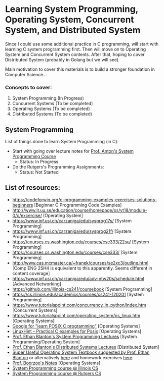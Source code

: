 # Learning System Programming, Operating System, Concurrent System, and Distributed System
Since I could use some additional practice in C programming, will start with learning C system programming first. Then will move on to Operating System and Concurrent System contents. After that, hoping to cover Distributed System (probably in Golang but we will see).   

Main motivation to cover this materials is to build a stronger foundation in Computer Science...   

### Concepts to cover: 
 1) System Programming (In Progress)   
 2) Concurrent Systems (To be completed)   
 3) Operating Systems (To be completed)   
 4) Distributed Systems (To be completed)   


## System Programming
List of things done to learn System Programming (in C):
<br>
- Start with going over lecture notes for [Prof. Anton's System Programming Course](https://www.inf.usi.ch/carzaniga/edu/sysprog21f/)
    - Status: In Progress
- Do the Rutgers's Programming Assignments:
    - Status: Not Started


## List of resources:

- https://codeforwin.org/c-programming-examples-exercises-solutions-beginners [Beginner C Programming Code Examples]
- http://www.it.uu.se/education/course/homepage/os/vt18/module-0/c/excercise/ [Operating System]
- https://www.inf.usi.ch/carzaniga/edu/sysprog17s/ [System Programming]
- https://www.inf.usi.ch/carzaniga/edu/sysprog21f/ [System Programming]
- https://courses.cs.washington.edu/courses/cse333/22su/ [System Programming]
- https://courses.cs.washington.edu/courses/cse333/ [System Programming]
- http://www.cas.mcmaster.ca/~franek/courses/se2xc3/outline.html [Comp ENG 2SH4 is equivalent to this apparently. Seems different in content coverage]
- https://www.inf.usi.ch/carzaniga/edu/adv-ntw20s/schedule.html [Advanced Networking]
- https://github.com/illinois-cs241/coursebook [System Programming]
- https://cs.illinois.edu/academics/courses/cs241-120201 [System Programming]
- https://www.tutorialspoint.com/concurrency_in_python/index.htm [Concurrent Systems]
- https://www.tutorialspoint.com/operating_system/os_linux.htm [Operating Systems]
- [Google for "learn POSIX C programming"](https://www.google.com/search?q=learn+posix+c+programming&sxsrf=ALiCzsbQ8Gvun7WRdh4vNpucHf5EK6IwnA%3A1668913306949&ei=mph5Y8DHOb6YptQPtY2fkAM&ved=0ahUKEwjA_MjG4rv7AhU-jIkEHbXGBzIQ4dUDCA8&uact=5&oq=learn+posix+c+programming&gs_lcp=Cgxnd3Mtd2l6LXNlcnAQAzIKCAAQRxDWBBCwAzIKCAAQRxDWBBCwAzIKCAAQRxDWBBCwAzIKCAAQRxDWBBCwAzIKCAAQRxDWBBCwAzIKCAAQRxDWBBCwAzIKCAAQRxDWBBCwAzIKCAAQRxDWBBCwA0oECEEYAEoECEYYAFAAWABggAZoAXABeACAAQCIAQCSAQCYAQDIAQjAAQE&sclient=gws-wiz-serp) [Operating Systems]   
- [LinuxHint - Practical C examples for Posix](https://www.youtube.com/watch?v=VXKKNxTYYWc) [Operating Systems]
- [Prof. Ethan Blanton's System Programming Lectures](https://cse.buffalo.edu/~eblanton/course/cse410-2018-2f/) [System Programming/Operating System]
- [Prof. Ethan Blanton's Distributed Systems Lectures](https://cse.buffalo.edu/~eblanton/course/cse586-2021-0s/) [Distributed System]
- [Super Useful Operating System Textbook suggested by Prof. Ethan Blanton](./resources/operating_systems_three_easy_pieces.pdf) or alternatively [here](https://pages.cs.wisc.edu/~remzi/OSTEP/) and homework exercises [here](https://pages.cs.wisc.edu/~remzi/OSTEP/Homework/homework.html)
- [Prof. Boorzoo's Notes](http://www.cse.msu.edu/~borzoo/teaching/) [Operating Systems]   
- [System Programming course @ Illinois CS](https://github.com/illinois-cs241/coursebook)
- [System Programming course @ Rutgers CS](https://github.com/USMC1941/CS214-Rutgers)
